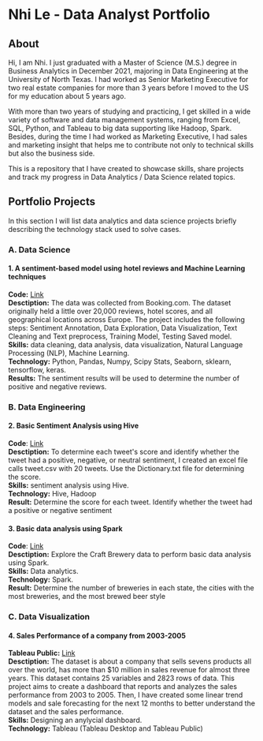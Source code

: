 # Nhi Le - Data Analyst Portfolio

## About

Hi, I am Nhi. I just graduated with a Master of Science (M.S.) degree in Business Analytics in December 2021, majoring in Data Engineering at the University of North Texas. I had worked as Senior Marketing Executive for two real estate companies for more than 3 years before I moved to the US for my education about 5 years ago.

With more than two years of studying and practicing, I get skilled in a wide variety of software and data management systems, ranging from Excel, SQL, Python, and Tableau to big data supporting like Hadoop, Spark. Besides, during the time I had worked as Marketing Executive, I had sales and marketing insight that helps me to contribute not only to technical skills but also the business side.

This is a repository that I have created to showcase skills, share projects and track my progress in Data Analytics / Data Science related topics.

## Portfolio Projects

In this section I will list data analytics and data science projects briefly describing the technology stack used to solve cases.

### A. Data Science

#### 1. A sentiment-based model using hotel reviews and Machine Learning techniques
**Code:** [Link](https://github.com/nhile1014/project_code/blob/35f09091c9a4ce7174151d95d9b4a96e6da6ad71/HotelReviewsSentimentAnalysis.ipynb)  
**Desctiption:** The data was collected from Booking.com. The dataset originally held a little over 20,000 reviews, hotel scores, and all geographical locations across Europe. The project includes the following steps: Sentiment Annotation, Data Exploration, Data Visualization, Text Cleaning and Text preprocess, Training Model, Testing Saved model.  
**Skills:** data cleaning, data analysis, data visualization, Natural Language Processing (NLP), Machine Learning.  
**Technology:** Python, Pandas, Numpy, Scipy Stats, Seaborn, sklearn, tensorflow, keras.   
**Results:** The sentiment results will be used to determine the number of positive and negative reviews.

### B. Data Engineering

#### 2. Basic Sentiment Analysis using Hive
**Code**: [Link](https://github.com/nhile1014/Basic-Sentiment-Analysis-using-Hive/blob/main/README.md)  
**Desctiption:** To determine each tweet's score and identify whether the tweet had a positive, negative, or neutral sentiment, I created an excel file calls tweet.csv with 20 tweets. Use the Dictionary.txt file for determining the score.  
**Skills:** sentiment analysis using Hive.   
**Technology:** Hive, Hadoop  
**Result:** Determine the score for each tweet. Identify whether the tweet had a positive or negative sentiment  

#### 3. Basic data analysis using Spark
**Code**: [Link](https://github.com/nhile1014/basic-data-analysis-using-Spark/blob/main/README.md)  
**Desctiption:** Explore the Craft Brewery data to perform basic data analysis using Spark.  
**Skills:** Data analytics.  
**Technology:** Spark.  
**Result:** Determine the number of breweries in each state, the cities with the most breweries, and the most brewed beer style  

### C. Data Visualization

#### 4. Sales Performance of a company from 2003-2005
**Tableau Public:** [Link](https://public.tableau.com/app/profile/nhi.thanh.yen.le/viz/finalproject_Nhi_Le/DASHBORAD)  
**Desctiption:** The dataset is about a company that sells sevens products all over the world, has more than $10 million in sales revenue for almost three years. This dataset contains 25 variables and 2823 rows of data. This project aims to create a dashboard that reports and analyzes the sales performance from 2003 to 2005. Then, I have created some linear trend models and sale forecasting for the next 12 months to better understand the dataset and the sales performance.  
**Skills:** Designing an anylycial dashboard.  
**Technology:** Tableau (Tableau Desktop and Tableau Public)  
